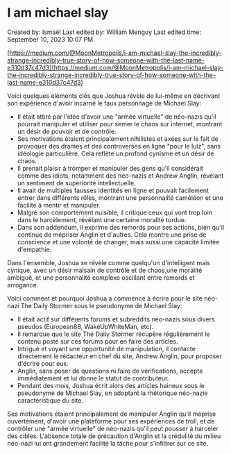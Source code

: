# I am michael slay

Created by: Ismaël 
Last edited by: William Menguy
Last edited time: September 10, 2023 10:07 PM

[https://medium.com/@MoonMetropolis/i-am-michael-slay-the-incredibly-strange-incredibly-true-story-of-how-someone-with-the-last-name-e310d37c47d3](https://medium.com/@MoonMetropolis/i-am-michael-slay-the-incredibly-strange-incredibly-true-story-of-how-someone-with-the-last-name-e310d37c47d3)

Voici quelques éléments clés que Joshua révèle de lui-même en décrivant son expérience d'avoir incarné le faux personnage de Michael Slay:

- Il était attiré par l'idée d'avoir une "armée virtuelle" de néo-nazis qu'il pourrait manipuler et utiliser pour semer le chaos sur internet, montrant un désir de pouvoir et de contrôle.
- Ses motivations étaient principalement nihilistes et axées sur le fait de provoquer des drames et des controverses en ligne "pour le lulz", sans idéologie particulière. Cela reflète un profond cynisme et un désir de chaos.
- Il prenait plaisir à tromper et manipuler des gens qu'il considérait comme des idiots, notamment des néo-nazis et Andrew Anglin, révélant un sentiment de supériorité intellectuelle.
- Il avait de multiples fausses identités en ligne et pouvait facilement entrer dans différents rôles, montrant une personnalité caméléon et une facilité à mentir et manipuler.
- Malgré son comportement nuisible, il critique ceux qui vont trop loin dans le harcèlement, révélant une certaine moralité tordue.
- Dans son addendum, il exprime des remords pour ses actions, bien qu'il continue de mépriser Anglin et d'autres. Cela montre une prise de conscience et une volonté de changer, mais aussi une capacité limitée d'empathie.

Dans l'ensemble, Joshua se révèle comme quelqu'un d'intelligent mais cynique, avec un désir malsain de contrôle et de chaos,une moralité ambiguë, et une personnalité complexe oscillant entre remords et arrogance.

Voici comment et pourquoi Joshua a commencé à écrire pour le site néo-nazi The Daily Stormer sous le pseudonyme de Michael Slay:

- Il était actif sur différents forums et subreddits néo-nazis sous divers pseudos (European88, WakeUpWhiteMan, etc).
- Il remarque que le site The Daily Stormer récupère régulièrement le contenu posté sur ces forums pour en faire des articles.
- Intrigué et voyant une opportunité de manipulation, il contacte directement le rédacteur en chef du site, Andrew Anglin, pour proposer d'écrire pour eux.
- Anglin, sans poser de questions ni faire de vérifications, accepte immédiatement et lui donne le statut de contributeur.
- Pendant des mois, Joshua écrit alors des articles haineux sous le pseudonyme de Michael Slay, en adoptant la rhétorique néo-nazie caractéristique du site.

Ses motivations étaient principalement de manipuler Anglin qu'il méprise ouvertement, d'avoir une plateforme pour ses expériences de troll, et de contrôler une "armée virtuelle" de néo-nazis qu'il peut pousser à harceler des cibles. L'absence totale de précaution d'Anglin et la crédulité du milieu néo-nazi lui ont grandement facilité la tâche pour s'infiltrer sur ce site.